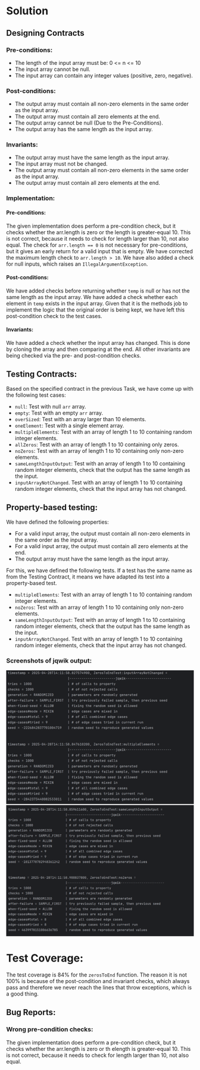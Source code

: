 # Solution

## Designing Contracts

### Pre-conditions:
- The length of the input array must be: 0 <= n <= 10
- The input array cannot be null.
- The input array can contain any integer values (positive, zero, negative).

### Post-conditions:
- The output array must contain all non-zero elements in the same order as the input array.
- The output array must contain all zero elements at the end.
- The output array cannot be null (Due to the Pre-Conditions).
- The output array has the same length as the input array.

### Invariants:
- The output array must have the same length as the input array.
- The input array must not be changed.
- The output array must contain all non-zero elements in the same order as the input array.
- The output array must contain all zero elements at the end.

### Implementation:

#### Pre-conditions:
The given implementation does perform a pre-condition check, but it checks whether the arr.length is zero or the length is greater-equal 10. This is not correct, because it needs to check for length larger than 10, not also equal.
The check for `arr.length == 0` is not necessary for pre-conditions, but it gives an early return for a valid input that is empty.
We have corrected the maximum length check to `arr.length > 10`.
We have also added a check for null inputs, which raises an `IllegalArgumentException`.

#### Post-conditions:
We have added checks before returning whether `temp` is null or has not the same length as the input array.
We have added a check whether each element in `temp` exists in the input array.
Given that it is the methods job to implement the logic that the original order is being kept, we have left this post-condition check to the test cases.

#### Invariants:
We have added a check whether the input array has changed. This is done by cloning the array and then comparing at the end.
All other invariants are being checked via the pre- and post-condition checks.

## Testing Contracts:
Based on the specified contract in the previous Task, we have come up with the following test cases:
- `null`: Test with null `arr` array.
- `empty`: Test with an empty `arr` array.
- `overSized`: Test with an array larger than 10 elements.
- `oneElement`: Test with a single element array.
- `multipleElements`: Test with an array of length 1 to 10 containing random integer elements.
- `allZeros`: Test with an array of length 1 to 10 containing only zeros.
- `noZeros`: Test with an array of length 1 to 10 containing only non-zero elements.
- `sameLengthInputOutput`: Test with an array of length 1 to 10 containing random integer elements, check that the output has the same length as the input.
- `inputArrayNotChanged`. Test with an array of length 1 to 10 containing random integer elements, check that the input array has not changed.

## Property-based testing:
We have defined the following properties:
- For a valid input array, the output must contain all non-zero elements in the same order as the input array.
- For a valid input array, the output must contain all zero elements at the end.
- The output array must have the same length as the input array.

For this, we have defined the following tests. If a test has the same name as from the Testing Contract, it means we have adapted its test into a property-based test.
- `multipleElements`: Test with an array of length 1 to 10 containing random integer elements.
- `noZeros`: Test with an array of length 1 to 10 containing only non-zero elements.
- `sameLengthInputOutput`: Test with an array of length 1 to 10 containing random integer elements, check that the output has the same length as the input.
- `inputArrayNotChanged`. Test with an array of length 1 to 10 containing random integer elements, check that the input array has not changed.

### Screenshots of jqwik output:

![First Screenshot](./src/test/resources/Screenshot%202025-04-28%20141205.png)
![Second Screenshot](./src/test/resources/Screenshot%202025-04-28%20141222.png)

# Test Coverage:
The test coverage is 84% for the `zerosToEnd` function. The reason it is not 100% is because of the post-condition and invariant checks, which always pass and therefore we never reach the lines that throw exceptions, which is a good thing.

## Bug Reports:

### Wrong pre-condition checks:
The given implementation does perform a pre-condition check, but it checks whether the arr.length is zero or th elength is greater-equal 10. This is not correct, because it needs to check for length larger than 10, not also equal.
